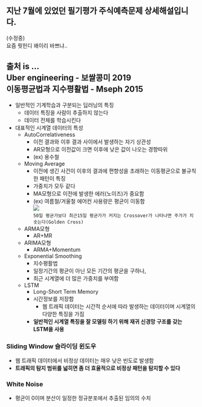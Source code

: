 ## 지난 7월에 있었던 필기평가 주식예측문제 상세해설입니다.  
(수정중)  
요즘 뭣헌디 왜이리 바쁘냐..

출처 is ...  
Uber engineering - 보쌀콩미 2019  
이동평균법과 지수평활법 - Mseph 2015  
-----
- 일반적인 기계학습과 구분되는 딥러닝의 특징
  - 데이터 특징을 사람이 추출하지 않는다
  - 데이터 전체를 학습시킨다
- 대표적인 시계열 데이터의 특성
  - AutoCorrelativeness 
    - 이전 결과와 이후 결과 사이에서 발생하는 자기 상관성
    - AR모형으로 이전값이 크면 이후에 낮은 값이 나오는 경향따위
    - (ex) 용수철
  - Moving Average 
    - 이전에 생긴 사건이 이후의 결과에 편향성을 초래하는 이동평균으로 불규칙한 패턴이 특징
    - 가중치가 모두 같다
    - MA모형으로 이전에 발생한 에러(노이즈)가 중요함
    - (ex) 여름철/겨울철 에어컨 사용량은 평균이 이동함  
![](https://www.investoo.com/wp-content/uploads/2013/08/MovingAverage2.gif)  
`50일 평균가보다 최근15일 평균가가 커지는 Crossover가 나타나면 주가가 치솟는다(Golden Cross)`   
  - ARMA모형 
    - AR+MR
  - ARIMA모형 
    - ARMA+Momentum
  - Exponential Smoothing  
    - 지수평활법
    - 일정기간의 평균이 아닌 모든 기간의 평균을 구하나,
    - 최근 시계열에 더 많은 가중치를 부여함
  - LSTM 
    - Long-Short Term Memory
    - 시간정보를 저장함  
      - 웹 트래픽 데이터는 시간적 순서에 따라 발생하는 데이터이며 시계열의 다양한 특징을 가짐  
    - __일반적인 시계열 특징을 잘 모델링 하기 위해 재귀 신경망 구조를 갖는 LSTM을 사용__

### Sliding Window 슬라이딩 윈도우
- 웹 트래픽 데이터에서 비정상 데이터는 매우 낮은 빈도로 발생함    
- __트래픽의 탐지 범위를 넓히면 좀 더 효율적으로 비정상 패턴을 탐지할 수 있다__
### White Noise 
- 평균이 0이며 분산이 일정한 정규분포에서 추출된 임의의 수치
